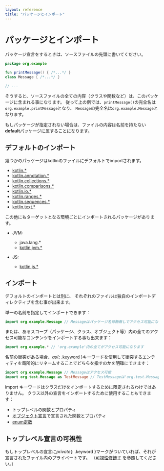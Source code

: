 ```yaml
---
layout: reference
title: "パッケージとインポート"
---
```

# パッケージとインポート

<!--original
- --
type: doc
layout: reference
category: "Syntax"
title: "Packages"
- --
-->

<!--original
# Packages
-->

パッケージ宣言をするときは、ソースファイルの先頭に書いてください。

<!--original
A source file may start with a package declaration:
-->

``` kotlin
package org.example

fun printMessage() { /*...*/ }
class Message { /*...*/ }

// ...
```

<!--original
``` kotlin
package foo.bar

fun baz() {}

class Goo {}

// ...
```
-->

そうすると、ソースファイルの全ての内容（クラスや関数など）は、このパッケージに含まれる事になります。
従って上の例では、`printMessage()`の完全名は`org.example.printMessage`となり、
`Message`の完全名は`org.example.Message`となります。

<!--original
All the contents, such as classes and functions, of the source file are included in this package.
So, in the example above, the full name of `printMessage()` is `org.example.printMessage`,
and the full name of `Message` is `org.example.Message`. 
-->
 

もしパッケージが指定されない場合は、ファイルの内容は名前を持たない**default**パッケージに属することになります。

<!--original
If the package is not specified, the contents of such a file belong to "default" package that has no name.
-->

## デフォルトのインポート

幾つかのパッケージはkotlinのファイルにデフォルトでimportされます。

- [kotlin.*](https://kotlinlang.org/api/latest/jvm/stdlib/kotlin/index.html)
- [kotlin.annotation.*](https://kotlinlang.org/api/latest/jvm/stdlib/kotlin.annotation/index.html)
- [kotlin.collections.*](https://kotlinlang.org/api/latest/jvm/stdlib/kotlin.collections/index.html)
- [kotlin.comparisons.*](https://kotlinlang.org/api/latest/jvm/stdlib/kotlin.comparisons/index.html)
- [kotlin.io.*](https://kotlinlang.org/api/latest/jvm/stdlib/kotlin.io/index.html)
- [kotlin.ranges.*](https://kotlinlang.org/api/latest/jvm/stdlib/kotlin.ranges/index.html)
- [kotlin.sequences.*](https://kotlinlang.org/api/latest/jvm/stdlib/kotlin.sequences/index.html)
- [kotlin.text.*](https://kotlinlang.org/api/latest/jvm/stdlib/kotlin.text/index.html)

この他にもターゲットとなる環境ごとにインポートされるパッケージがあります。

- JVM:
  - java.lang.*
  - [kotlin.jvm.*](https://kotlinlang.org/api/latest/jvm/stdlib/kotlin.jvm/index.html)

- JS:    
  - [kotlin.js.*](https://kotlinlang.org/api/latest/jvm/stdlib/kotlin.js/index.html)

## インポート

<!--original
## Imports
-->

デフォルトのインポートとは別に、
それぞれのファイルは独自のインポートディレクティブを含む事が出来ます。

<!--original
Apart from the default imports, each file may contain its own import directives.
Syntax for imports is described in the [grammar](grammar.html#import).
-->

単一の名前を指定してインポートできます：

<!--original
You can import either a single name:
-->

``` kotlin
import org.example.Message // Messageはパッケージ名修飾無しでアクセス可能になります

```

<!--original
``` kotlin
import org.example.Message // Message is now accessible without qualification
```
-->

または、あるスコープ（パッケージ、クラス、オブジェクト等）内の全てのアクセス可能なコンテンツをインポートする事も出来ます：

<!--original
or all the accessible contents of a scope: package, class, object, and so on:
-->

``` kotlin
import org.example.* // 'org.example'内の全てがアクセス可能になります
```

<!--original
``` kotlin
import org.example.* // everything in 'org.example' becomes accessible
```
-->

名前の衝突がある場合、*as*{: .keyword }キーワードを使用して衝突するエンティティを局所的にリネームすることでどちらを指すのかを明確にできます：

<!--original
If there is a name clash, we can disambiguate by using *as*{: .keyword } keyword to locally rename the clashing entity:
-->

``` kotlin
import org.example.Message // Messageはアクセス可能
import org.test.Message as TestMessage // TestMessageは'org.test.Message'を意味する
```

<!--original
``` kotlin
import foo.Bar // Bar is accessible
import bar.Bar as bBar // bBar stands for 'bar.Bar'
```
-->

import キーワードはクラスだけをインポートするために限定されるわけではありません。
クラス以外の宣言をインポートするために使用することもできます：

<!--original
The `import` keyword is not restricted to importing classes; you can also use it to import other declarations:
-->

* トップレベルの関数とプロパティ
* [オブジェクト宣言](object-declarations.md#オブジェクト宣言)で宣言された関数とプロパティ
* [enum定数](enum-classes.md)

<!--original
  * top-level functions and properties;
  * functions and properties declared in [object declarations](object-declarations.html#object-declarations);
  * [enum constants](enum-classes.html)
-->

## トップレベル宣言の可視性

<!--original
## Visibility of Top-level Declarations
-->

もしトップレベルの宣言に*private*{: .keyword }マークがついていれば、それが宣言されたファイル内のプライベートです。 （[可視性修飾子](visibility-modifiers.md) を参照してください。）

<!--original
If a top-level declaration is marked `private`, it is private to the file it's declared in (see [Visibility modifiers](visibility-modifiers.md)).
-->